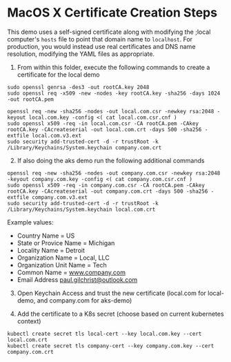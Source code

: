 # MacOS X Certificate Creation Steps

This demo uses a self-signed certificate along with modifying the ;local computer's `hosts` file to point that domain name to `localhost`.  For production, you would instead use real certificates and DNS name resolution, modifying the YAML files as appropriate. 

1) From within this folder, execute the following commands to create a certificate for the local demo

```
sudo openssl genrsa -des3 -out rootCA.key 2048
sudo openssl req -x509 -new -nodes -key rootCA.key -sha256 -days 1024 -out rootCA.pem

openssl req -new -sha256 -nodes -out local.com.csr -newkey rsa:2048 -keyout local.com.key -config <( cat local.com.csr.cnf )
sudo openssl x509 -req -in local.com.csr -CA rootCA.pem -CAkey rootCA.key -CAcreateserial -out local.com.crt -days 500 -sha256 -extfile local.com.v3.ext
sudo security add-trusted-cert -d -r trustRoot -k /Library/Keychains/System.keychain company.com.crt
```

2) If also doing the aks demo run the following additional commands

```
openssl req -new -sha256 -nodes -out company.com.csr -newkey rsa:2048 -keyout company.com.key -config <( cat company.com.csr.cnf )
sudo openssl x509 -req -in company.com.csr -CA rootCA.pem -CAkey rootCA.key -CAcreateserial -out company.com.crt -days 500 -sha256 -extfile company.com.v3.ext
sudo security add-trusted-cert -d -r trustRoot -k /Library/Keychains/System.keychain local.com.crt
```

Example values:
* Country Name = US
* State or Provice Name = Michigan
* Locality Name = Detroit
* Organization Name = Local, LLC
* Organization Unit Name = Tech
* Common Name = www.company.com
* Email Address paul.gilchrist@outlook.com


3) Open Keychain Access and trust the new certificate (local.com for local-demo, and company.com for aks-demo)

4) Add the certificate to a K8s secret (choose based on current kubernetes context)

```
kubectl create secret tls local-cert --key local.com.key --cert local.com.crt
kubectl create secret tls company-cert --key company.com.key --cert company.com.crt
```
